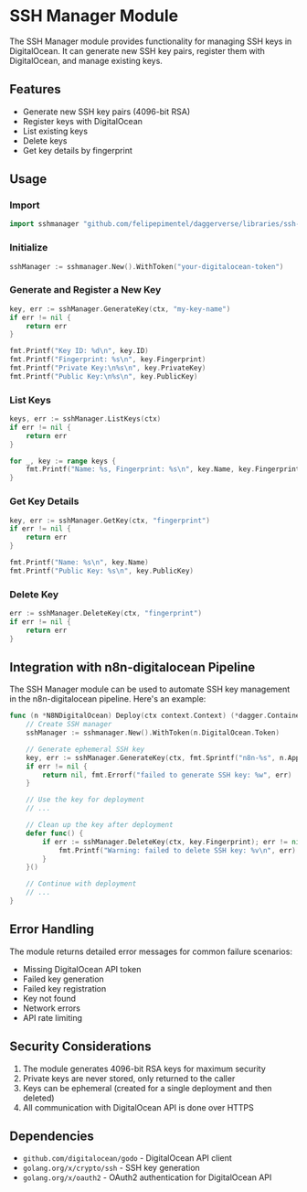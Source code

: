 # SSH Manager Module

The SSH Manager module provides functionality for managing SSH keys in DigitalOcean. It can generate new SSH key pairs, register them with DigitalOcean, and manage existing keys.

## Features

- Generate new SSH key pairs (4096-bit RSA)
- Register keys with DigitalOcean
- List existing keys
- Delete keys
- Get key details by fingerprint

## Usage

### Import

```go
import sshmanager "github.com/felipepimentel/daggerverse/libraries/ssh-manager"
```

### Initialize

```go
sshManager := sshmanager.New().WithToken("your-digitalocean-token")
```

### Generate and Register a New Key

```go
key, err := sshManager.GenerateKey(ctx, "my-key-name")
if err != nil {
    return err
}

fmt.Printf("Key ID: %d\n", key.ID)
fmt.Printf("Fingerprint: %s\n", key.Fingerprint)
fmt.Printf("Private Key:\n%s\n", key.PrivateKey)
fmt.Printf("Public Key:\n%s\n", key.PublicKey)
```

### List Keys

```go
keys, err := sshManager.ListKeys(ctx)
if err != nil {
    return err
}

for _, key := range keys {
    fmt.Printf("Name: %s, Fingerprint: %s\n", key.Name, key.Fingerprint)
}
```

### Get Key Details

```go
key, err := sshManager.GetKey(ctx, "fingerprint")
if err != nil {
    return err
}

fmt.Printf("Name: %s\n", key.Name)
fmt.Printf("Public Key: %s\n", key.PublicKey)
```

### Delete Key

```go
err := sshManager.DeleteKey(ctx, "fingerprint")
if err != nil {
    return err
}
```

## Integration with n8n-digitalocean Pipeline

The SSH Manager module can be used to automate SSH key management in the n8n-digitalocean pipeline. Here's an example:

```go
func (n *N8NDigitalOcean) Deploy(ctx context.Context) (*dagger.Container, error) {
    // Create SSH manager
    sshManager := sshmanager.New().WithToken(n.DigitalOcean.Token)

    // Generate ephemeral SSH key
    key, err := sshManager.GenerateKey(ctx, fmt.Sprintf("n8n-%s", n.AppName))
    if err != nil {
        return nil, fmt.Errorf("failed to generate SSH key: %w", err)
    }

    // Use the key for deployment
    // ...

    // Clean up the key after deployment
    defer func() {
        if err := sshManager.DeleteKey(ctx, key.Fingerprint); err != nil {
            fmt.Printf("Warning: failed to delete SSH key: %v\n", err)
        }
    }()

    // Continue with deployment
    // ...
}
```

## Error Handling

The module returns detailed error messages for common failure scenarios:

- Missing DigitalOcean API token
- Failed key generation
- Failed key registration
- Key not found
- Network errors
- API rate limiting

## Security Considerations

1. The module generates 4096-bit RSA keys for maximum security
2. Private keys are never stored, only returned to the caller
3. Keys can be ephemeral (created for a single deployment and then deleted)
4. All communication with DigitalOcean API is done over HTTPS

## Dependencies

- `github.com/digitalocean/godo` - DigitalOcean API client
- `golang.org/x/crypto/ssh` - SSH key generation
- `golang.org/x/oauth2` - OAuth2 authentication for DigitalOcean API 